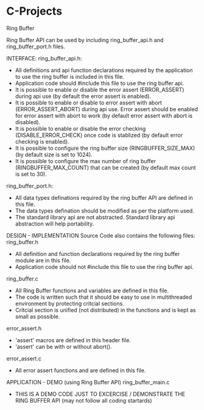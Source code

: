 # C-Projects
Ring Buffer

Ring Buffer API can be used by including ring_buffer_api.h and ring_buffer_port.h files.

INTERFACE:
ring_buffer_api.h:
- All definitions and api function declarations required by the application to use the ring buffer is included in this file.
- Application code should #include this file to use the ring buffer api.
- It is possible to enable or disable the error assert (ERROR_ASSERT) during api use (by default the error assert is enabled).
- It is possible to enable or disable to error assert with abort (ERROR_ASSERT_ABORT) during api use. Error assert should be enabled for error assert with abort to work (by default error assert with abort is disabled).
- It is possible to enable or disable the error checking (DISABLE_ERROR_CHECK) once code is stablized (by default error checking is enabled).
- It is possible to configure the ring buffer size (RINGBUFFER_SIZE_MAX) (by default size is set to 1024).
- It is possible to configure the max number of ring buffer (RINGBUFFER_MAX_COUNT) that can be created (by default max count is set to 30).

ring_buffer_port.h:
- All data types definations required by the ring buffer API are defined in this file.
- The data types defination should be modified as per the platform used.
- The standard library api are not abstracted. Standard library api abstraction will help portability.


DESIGN - IMPLEMENTATION
Source Code also contains the following files:
ring_buffer.h
- All definition and function declarations required by the ring buffer module are in this file.
- Application code should not #include this file to use the ring buffer api.

ring_buffer.c
- All Ring Buffer functions and variables are defined in this file.
- The code is written such that it should be easy to use in multithreaded environment by protecting critcial sections.
- Critcial section is unified (not distributed) in the functions and is kept as small as possible.

error_assert.h
 - 'assert' macros are defined in this header file.
 - 'assert' can be with or without abort().
 
 error_assert.c
 - All error assert functions and are defined in this file.
 
 
 APPLICATION - DEMO (using Ring Buffer API)
 ring_buffer_main.c
 - THIS IS A DEMO CODE JUST TO EXCERCISE / DEMONSTRATE THE RING BUFFER API (may not follow all coding startards)
